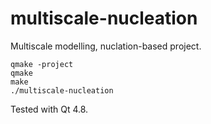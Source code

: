 multiscale-nucleation
=====================

Multiscale modelling, nuclation-based project.

```
qmake -project
qmake
make
./multiscale-nucleation
```

Tested with Qt 4.8.
